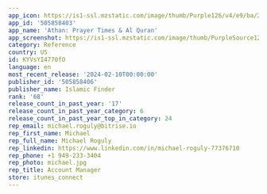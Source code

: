 ```yaml
---
app_icon: https://is1-ssl.mzstatic.com/image/thumb/Purple126/v4/e9/ba/2b/e9ba2bae-d570-bc05-3e1e-cbc7b75c6e97/AppIcon-0-0-1x_U007emarketing-0-5-0-sRGB-0-85-220.png/1024x1024bb.png
app_id: '505858403'
app_name: 'Athan: Prayer Times & Al Quran'
app_screenshot: https://is1-ssl.mzstatic.com/image/thumb/PurpleSource126/v4/4f/5c/d8/4f5cd8c3-b91b-1c00-ba29-c5ef4383a9f8/637395d5-868c-44c0-b153-472ff5b8a9b4_1.jpg/1242x2688bb.png
category: Reference
country: US
id: KYVsYI4770fO
language: en
most_recent_release: '2024-02-10T00:00:00'
publisher_id: '505858406'
publisher_name: Islamic Finder
rank: '68'
release_count_in_past_year: '17'
release_count_in_past_year_category: 6
release_count_in_past_year_top_in_category: 24
rep_email: michael.roguly@bitrise.io
rep_first_name: Michael
rep_full_name: Michael Roguly
rep_linkedin: https://www.linkedin.com/in/michael-roguly-77376710
rep_phone: +1 949-233-3404
rep_photo: michael.jpg
rep_title: Account Manager
store: itunes_connect
---
```

